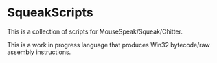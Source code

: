 # SqueakScripts
This is a collection of scripts for MouseSpeak/Squeak/Chitter.

This is a work in progress language that produces Win32 bytecode/raw assembly instructions.
